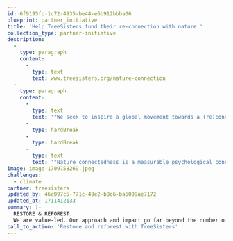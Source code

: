 ```yaml
---
id: 6f9195fc-1c72-4935-be44-e6b912bbba06
blueprint: partner_initiative
title: 'Help TreeSisters fund their re-connection with nature.'
collection_type: partner-initiative
description:
  -
    type: paragraph
    content:
      -
        type: text
        text: www.treesisters.org/nature-connection
  -
    type: paragraph
    content:
      -
        type: text
        text: '"We seek to inspire a global movement towards a (re)connection with nature, shifting from consumer to restorer mindset.'
      -
        type: hardBreak
      -
        type: hardBreak
      -
        type: text
        text: '"Nature connectedness is a measurable psychological construct grounded in science that captures the relationship between people and the rest of the natural world. Not only do those with a high level of nature connectedness enjoy better mental (and physical) health, but studies have shown that they are more likely to act in environmentally friendly ways. Crucial for conservation and climate change efforts globally. But where do we start, and how do we improve our connection with our natural environment?"'
image: image-1709758269.jpeg
challenges:
  - climate
partner: treesisters
updated_by: 46c097c5-771c-49e2-b8c6-ba6009ae7172
updated_at: 1711412133
summary: |-
  RESTORE & REFOREST.
  We are value-led. Our approach and impact go far beyond the number of trees in the ground. They intend to rebalance power dynamics, support connections with Nature, empower women and champion the knowledge of those working directly with the natural environment they inhabit. All while reforesting and restoring our incredible natural world.
call_to_action: 'Restore and reforest with TreeSisters'
---
```

